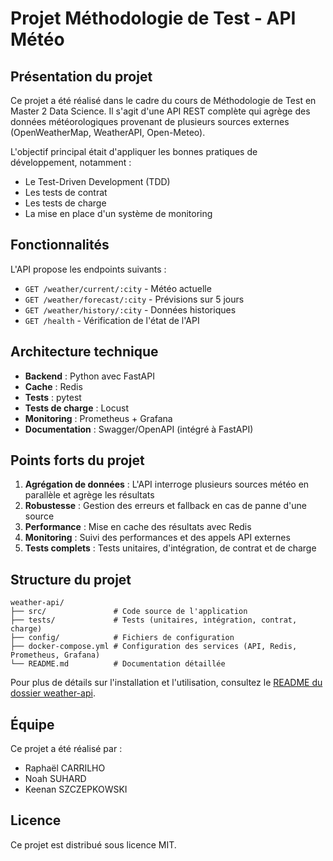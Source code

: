 # Projet Méthodologie de Test - API Météo

## Présentation du projet

Ce projet a été réalisé dans le cadre du cours de Méthodologie de Test en Master 2 Data Science. Il s'agit d'une API REST complète qui agrège des données météorologiques provenant de plusieurs sources externes (OpenWeatherMap, WeatherAPI, Open-Meteo).

L'objectif principal était d'appliquer les bonnes pratiques de développement, notamment :
- Le Test-Driven Development (TDD)
- Les tests de contrat
- Les tests de charge
- La mise en place d'un système de monitoring

## Fonctionnalités

L'API propose les endpoints suivants :
- `GET /weather/current/:city` - Météo actuelle
- `GET /weather/forecast/:city` - Prévisions sur 5 jours
- `GET /weather/history/:city` - Données historiques
- `GET /health` - Vérification de l'état de l'API

## Architecture technique

- **Backend** : Python avec FastAPI
- **Cache** : Redis
- **Tests** : pytest
- **Tests de charge** : Locust
- **Monitoring** : Prometheus + Grafana
- **Documentation** : Swagger/OpenAPI (intégré à FastAPI)

## Points forts du projet

1. **Agrégation de données** : L'API interroge plusieurs sources météo en parallèle et agrège les résultats
2. **Robustesse** : Gestion des erreurs et fallback en cas de panne d'une source
3. **Performance** : Mise en cache des résultats avec Redis
4. **Monitoring** : Suivi des performances et des appels API externes
5. **Tests complets** : Tests unitaires, d'intégration, de contrat et de charge

## Structure du projet

```
weather-api/
├── src/               # Code source de l'application
├── tests/             # Tests (unitaires, intégration, contrat, charge)
├── config/            # Fichiers de configuration
├── docker-compose.yml # Configuration des services (API, Redis, Prometheus, Grafana)
└── README.md          # Documentation détaillée
```

Pour plus de détails sur l'installation et l'utilisation, consultez le [README du dossier weather-api](./weather-api/README.md).

## Équipe

Ce projet a été réalisé par :
- Raphaël CARRILHO
- Noah SUHARD
- Keenan SZCZEPKOWSKI

## Licence

Ce projet est distribué sous licence MIT.
